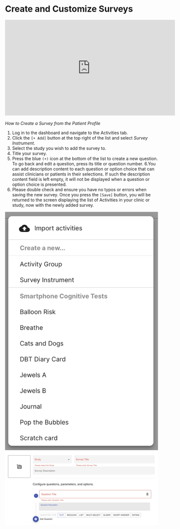 # Create and Customize Surveys

<iframe width="560" height="315" src="https://www.youtube.com/embed/0VkPQBwqLTc" title="YouTube video player" frameborder="0" allow="accelerometer; autoplay; clipboard-write; encrypted-media; gyroscope; picture-in-picture" allowfullscreen></iframe>

*How to Create a Survey from the Patient Profile*

1. Log in to the dashboard and navigate to the Activities tab.
2. Click the `[+ Add]` button at the top right of the list and select _Survey Instrument_.
3. Select the study you wish to add the survey to.
4. Title your survey.
5. Press the blue `(+)` icon at the bottom of the list to create a new question. To go back and edit a question, press its title or question number. 
6.You can add description content to each question or option choice that can assist clinicians or patients in their selections. If such the description content field is left empty, it will not be displayed when a question or option choice is presented.
7. Please double check and ensure you have no typos or errors when saving the new survey. Once you press the `[Save]` button, you will be returned to the screen displaying the list of Activities in your clinic or study, now with the newly added survey. 

![](../../06-start_here/06-activities/assets/activity_menu.jpg)
![](../../06-start_here/06-activities/assets/survey_edit.jpg)
